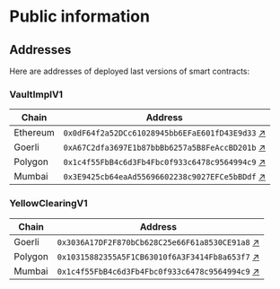 <!-- DOCTOC SKIP -->

# Public information

## Addresses

Here are addresses of deployed last versions of smart contracts:

### VaultImplV1

| Chain    | Address                                                                                                                             |
| -------- | ----------------------------------------------------------------------------------------------------------------------------------- |
| Ethereum | `0x0dF64f2a52DCc61028945bb6EFaE601fD43E9d33` [↗](https://etherscan.io/address/0x0dF64f2a52DCc61028945bb6EFaE601fD43E9d33)           |
| Goerli   | `0xA67C2dfa3697E1b87bbBb6257a5B8FeAccBD201b` [↗](https://goerli.etherscan.io/address/0xA67C2dfa3697E1b87bbBb6257a5B8FeAccBD201b)    |
| Polygon  | `0x1c4f55FbB4c6d3Fb4Fbc0f933c6478c9564994c9` [↗](https://polygonscan.com/address/0x1c4f55FbB4c6d3Fb4Fbc0f933c6478c9564994c9)        |
| Mumbai   | `0x3E9425cb64eaAd55696602238c9027EFCe5bBDdf` [↗](https://mumbai.polygonscan.com/address/0x3E9425cb64eaAd55696602238c9027EFCe5bBDdf) |

### YellowClearingV1

| Chain   | Address                                                                                                                             |
| ------- | ----------------------------------------------------------------------------------------------------------------------------------- |
| Goerli  | `0x3036A17DF2F870bCb628C25e66F61a8530CE91a8` [↗](https://goerli.etherscan.io/address/0x3036A17DF2F870bCb628C25e66F61a8530CE91a8)    |
| Polygon | `0x10315882355A5F1CB63010f6A3F3414Fb8a653f7` [↗](https://polygonscan.com/address/0x10315882355A5F1CB63010f6A3F3414Fb8a653f7)        |
| Mumbai  | `0x1c4f55FbB4c6d3Fb4Fbc0f933c6478c9564994c9` [↗](https://mumbai.polygonscan.com/address/0x1c4f55FbB4c6d3Fb4Fbc0f933c6478c9564994c9) |
